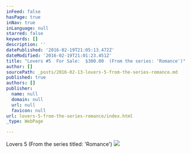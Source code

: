 ```yaml
---
inFeed: false
hasPage: true
inNav: true
inLanguage: null
starred: false
keywords: []
description: ''
datePublished: '2016-02-19T21:05:13.472Z'
dateModified: '2016-02-19T21:01:23.451Z'
title: "Lovers #5  For Sale:  $300.00  (From the series: 'Romance')"
author: []
sourcePath: _posts/2016-02-13-lovers-5-from-the-series-romance.md
published: true
authors: []
publisher:
  name: null
  domain: null
  url: null
  favicon: null
url: lovers-5-from-the-series-romance/index.html
_type: WebPage

---
```

Lovers 5  (From the series titled:  'Romance')
![](https://s3-us-west-2.amazonaws.com/the-grid-img/p/4441e4d37c4fd74cdd81b1f879563fb16248cd2d.jpg)